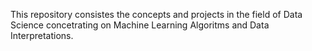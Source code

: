 This repository consistes the concepts and projects in the field of Data Science concetrating on Machine Learning Algoritms and Data Interpretations.

